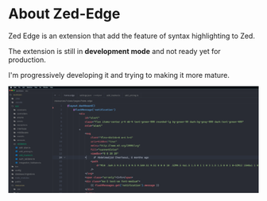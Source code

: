 # About Zed-Edge

Zed Edge is an extension that add the feature of syntax highlighting to Zed.

The extension is still in **development mode** and not ready yet for production.

I'm progressively developing it and trying to making it more mature.

![EdgeJS](./screenshot.png)